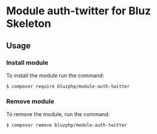 # Module auth-twitter for Bluz Skeleton

Usage
-------------------------
### Install module
To install the module run the command:
  

    $ composer require bluzphp/module-auth-twitter

### Remove module
To remove the module, run the command:
    

    $ composer remove bluzphp/module-auth-twitter
